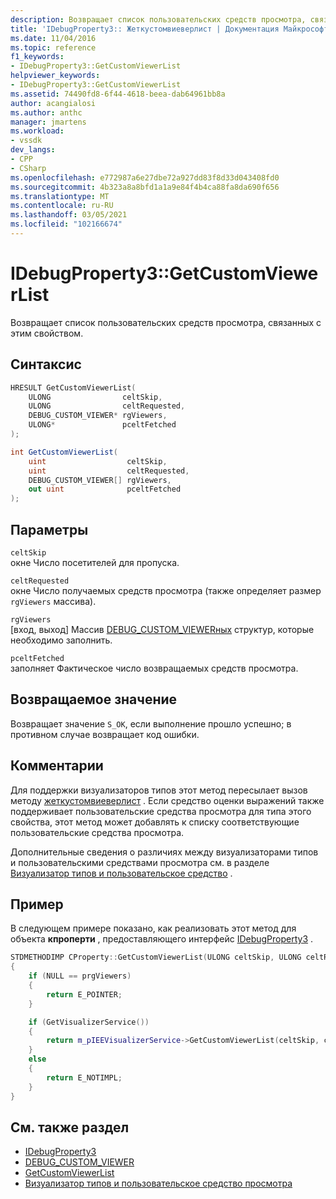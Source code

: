 ```yaml
---
description: Возвращает список пользовательских средств просмотра, связанных с этим свойством.
title: 'IDebugProperty3:: Жеткустомвиеверлист | Документация Майкрософт'
ms.date: 11/04/2016
ms.topic: reference
f1_keywords:
- IDebugProperty3::GetCustomViewerList
helpviewer_keywords:
- IDebugProperty3::GetCustomViewerList
ms.assetid: 74490fd8-6f44-4618-beea-dab64961bb8a
author: acangialosi
ms.author: anthc
manager: jmartens
ms.workload:
- vssdk
dev_langs:
- CPP
- CSharp
ms.openlocfilehash: e772987a6e27dbe72a927dd83f8d33d043408fd0
ms.sourcegitcommit: 4b323a8a8bfd1a1a9e84f4b4ca88fa8da690f656
ms.translationtype: MT
ms.contentlocale: ru-RU
ms.lasthandoff: 03/05/2021
ms.locfileid: "102166674"
---
```

# <a name="idebugproperty3getcustomviewerlist"></a>IDebugProperty3::GetCustomViewerList
Возвращает список пользовательских средств просмотра, связанных с этим свойством.

## <a name="syntax"></a>Синтаксис

```cpp
HRESULT GetCustomViewerList(
    ULONG                celtSkip,
    ULONG                celtRequested,
    DEBUG_CUSTOM_VIEWER* rgViewers,
    ULONG*               pceltFetched
);
```

```csharp
int GetCustomViewerList(
    uint                  celtSkip,
    uint                  celtRequested,
    DEBUG_CUSTOM_VIEWER[] rgViewers,
    out uint              pceltFetched
);
```

## <a name="parameters"></a>Параметры
`celtSkip`\
окне Число посетителей для пропуска.

`celtRequested`\
окне Число получаемых средств просмотра (также определяет размер `rgViewers` массива).

`rgViewers`\
[вход, выход] Массив [DEBUG_CUSTOM_VIEWERных](../../../extensibility/debugger/reference/debug-custom-viewer.md) структур, которые необходимо заполнить.

`pceltFetched`\
заполняет Фактическое число возвращаемых средств просмотра.

## <a name="return-value"></a>Возвращаемое значение
Возвращает значение `S_OK`, если выполнение прошло успешно; в противном случае возвращает код ошибки.

## <a name="remarks"></a>Комментарии
Для поддержки визуализаторов типов этот метод пересылает вызов методу [жеткустомвиеверлист](../../../extensibility/debugger/reference/ieevisualizerservice-getcustomviewerlist.md) . Если средство оценки выражений также поддерживает пользовательские средства просмотра для типа этого свойства, этот метод может добавлять к списку соответствующие пользовательские средства просмотра.

Дополнительные сведения о различиях между визуализаторами типов и пользовательскими средствами просмотра см. в разделе [Визуализатор типов и пользовательское средство](../../../extensibility/debugger/type-visualizer-and-custom-viewer.md) .

## <a name="example"></a>Пример
В следующем примере показано, как реализовать этот метод для объекта **кпроперти** , предоставляющего интерфейс [IDebugProperty3](../../../extensibility/debugger/reference/idebugproperty3.md) .

```cpp
STDMETHODIMP CProperty::GetCustomViewerList(ULONG celtSkip, ULONG celtRequested, DEBUG_CUSTOM_VIEWER* prgViewers, ULONG* pceltFetched)
{
    if (NULL == prgViewers)
    {
        return E_POINTER;
    }

    if (GetVisualizerService())
    {
        return m_pIEEVisualizerService->GetCustomViewerList(celtSkip, celtRequested, prgViewers, pceltFetched);
    }
    else
    {
        return E_NOTIMPL;
    }
}
```

## <a name="see-also"></a>См. также раздел
- [IDebugProperty3](../../../extensibility/debugger/reference/idebugproperty3.md)
- [DEBUG_CUSTOM_VIEWER](../../../extensibility/debugger/reference/debug-custom-viewer.md)
- [GetCustomViewerList](../../../extensibility/debugger/reference/ieevisualizerservice-getcustomviewerlist.md)
- [Визуализатор типов и пользовательское средство просмотра](../../../extensibility/debugger/type-visualizer-and-custom-viewer.md)
